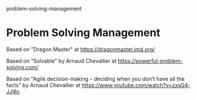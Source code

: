 problem-solving-management
# Problem Solving Management

Based on "Dragon Master" at https://dragonmaster.imd.org/

Based on "Solvable" by Arnaud Chevallier at https://powerful-problem-solving.com/

Based on "Agile decision-making – deciding when you don’t have all the facts" by Arnaud Chevallier at https://www.youtube.com/watch?v=zxsG4-JJj6c
